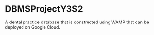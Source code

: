 # DBMSProjectY3S2
A dental practice database that is constructed using WAMP that can be deployed on Google Cloud.
